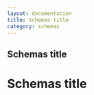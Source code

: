 ```yaml
---
layout: documentation
title: Schemas title
category: schemas
---
```


Schemas title
------------------
# Schemas title

